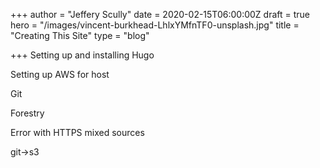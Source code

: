 +++
author = "Jeffery Scully"
date = 2020-02-15T06:00:00Z
draft = true
hero = "/images/vincent-burkhead-LhlxYMfnTF0-unsplash.jpg"
title = "Creating This Site"
type = "blog"

+++
Setting up and installing Hugo

Setting up AWS for host

Git

Forestry

Error with HTTPS mixed sources

git->s3